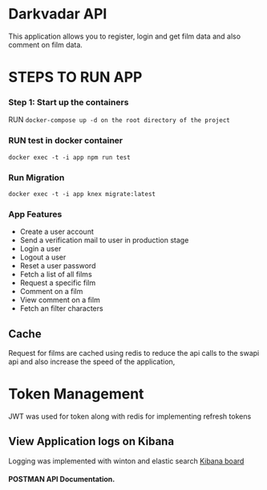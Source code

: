 # Darkvadar API
This application allows you to register, login and get film data and also comment on film data.

# STEPS TO RUN APP
### Step 1: Start up the containers
RUN `docker-compose up -d on the root directory of the project`


### RUN test in docker container
`docker exec -t -i app npm run test`

### Run Migration
`docker exec -t -i app knex migrate:latest`


### App Features
- Create a user account
- Send a verification mail to user in production stage
- Login a user
- Logout a user
- Reset a user password
- Fetch a list of all films
- Request a specific film
- Comment on a film
- View comment on a film
- Fetch an filter characters

## Cache
Request for films are cached using redis to reduce the api calls to the swapi api and also increase the speed of the application,

# Token Management
 JWT was used for token along with redis for implementing refresh tokens


## View Application logs on Kibana
Logging was implemented with winton and elastic search
[Kibana board](http://localhost:5601/app/kibana#/discover)


#### POSTMAN API Documentation.
